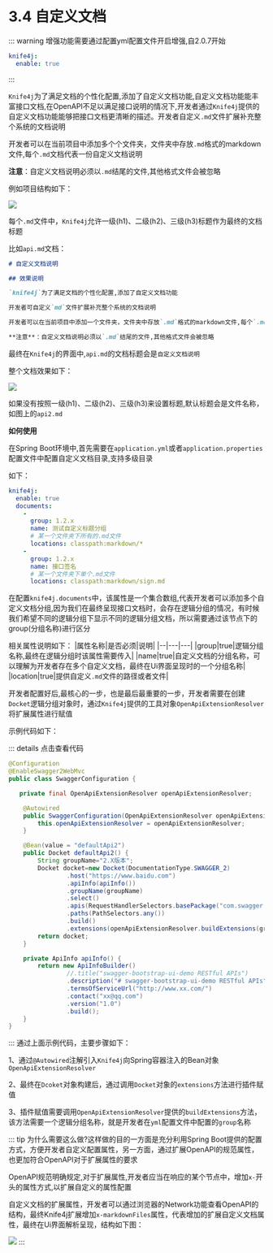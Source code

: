 # 3.4 自定义文档

::: warning
增强功能需要通过配置yml配置文件开启增强,自2.0.7开始
```yml
knife4j:
  enable: true
```
:::

`Knife4j`为了满足文档的个性化配置,添加了自定义文档功能,自定义文档功能能丰富接口文档,在OpenAPI不足以满足接口说明的情况下,开发者通过`Knife4j`提供的自定义文档功能能够把接口文档更清晰的描述。开发者自定义`.md`文件扩展补充整个系统的文档说明

开发者可以在当前项目中添加多个个文件夹，文件夹中存放`.md`格式的markdown文件,每个`.md`文档代表一份自定义文档说明

**注意**：自定义文档说明必须以`.md`结尾的文件,其他格式文件会被忽略

例如项目结构如下：

![](/knife4j/images/1-9-3/construct.png)

每个`.md`文件中，`Knife4j`允许一级(h1)、二级(h2)、三级(h3)标题作为最终的文档标题

比如`api.md`文档：

```markdown
# 自定义文档说明

## 效果说明

`knife4j`为了满足文档的个性化配置,添加了自定义文档功能

开发者可自定义`md`文件扩展补充整个系统的文档说明

开发者可以在当前项目中添加一个文件夹，文件夹中存放`.md`格式的markdown文件,每个`.md`文档代表一份自定义文档说明

**注意**：自定义文档说明必须以`.md`结尾的文件,其他格式文件会被忽略
```

最终在`Knife4j`的界面中,`api.md`的文档标题会是`自定义文档说明`

整个文档效果如下：

![](/knife4j/images/knife4j/self-doc1.png)

如果没有按照一级(h1)、二级(h2)、三级(h3)来设置标题,默认标题会是文件名称，如图上的`api2.md`

**如何使用**

在Spring Boot环境中,首先需要在`application.yml`或者`application.properties`配置文件中配置自定义文档目录,支持多级目录

如下：

```yml
knife4j:
  enable: true
  documents:
    -
      group: 1.2.x
      name: 测试自定义标题分组
      # 某一个文件夹下所有的.md文件
      locations: classpath:markdown/*
    -
      group: 1.2.x
      name: 接口签名
      # 某一个文件夹下单个.md文件
      locations: classpath:markdown/sign.md
```

在配置`knife4j.documents`中，该属性是一个集合数组,代表开发者可以添加多个自定义文档分组,因为我们在最终呈现接口文档时，会存在逻辑分组的情况，有时候我们希望不同的逻辑分组下显示不同的逻辑分组文档，所以需要通过该节点下的group(分组名称)进行区分

相关属性说明如下：
|属性名称|是否必须|说明|
|--|---|---|
|group|true|逻辑分组名称,最终在逻辑分组时该属性需要传入|
|name|true|自定义文档的分组名称，可以理解为开发者存在多个自定义文档，最终在Ui界面呈现时的一个分组名称|
|location|true|提供自定义`.md`文件的路径或者文件|

开发者配置好后,最核心的一步，也是最后最重要的一步，开发者需要在创建`Docket`逻辑分组对象时，通过`Knife4j`提供的工具对象`OpenApiExtensionResolver`将扩展属性进行赋值

示例代码如下：

::: details 点击查看代码
```java
@Configuration
@EnableSwagger2WebMvc
public class SwaggerConfiguration {

   private final OpenApiExtensionResolver openApiExtensionResolver;

    @Autowired
    public SwaggerConfiguration(OpenApiExtensionResolver openApiExtensionResolver) {
        this.openApiExtensionResolver = openApiExtensionResolver;
    }

    @Bean(value = "defaultApi2")
    public Docket defaultApi2() {
        String groupName="2.X版本";
        Docket docket=new Docket(DocumentationType.SWAGGER_2)
                .host("https://www.baidu.com")
                .apiInfo(apiInfo())
                .groupName(groupName)
                .select()
                .apis(RequestHandlerSelectors.basePackage("com.swagger.bootstrap.ui.demo.new2"))
                .paths(PathSelectors.any())
                .build()
                .extensions(openApiExtensionResolver.buildExtensions(groupName));
        return docket;
    }

    private ApiInfo apiInfo() {
        return new ApiInfoBuilder()
                //.title("swagger-bootstrap-ui-demo RESTful APIs")
                .description("# swagger-bootstrap-ui-demo RESTful APIs")
                .termsOfServiceUrl("http://www.xx.com/")
                .contact("xx@qq.com")
                .version("1.0")
                .build();
    }
}
```
:::
通过上面示例代码，主要步骤如下：

1、通过`@Autowired`注解引入`Knife4j`向Spring容器注入的Bean对象`OpenApiExtensionResolver`

2、最终在`Dcoket`对象构建后，通过调用`Docket`对象的`extensions`方法进行插件赋值

3、插件赋值需要调用`OpenApiExtensionResolver`提供的`buildExtensions`方法，该方法需要一个逻辑分组名称，就是开发者在`yml`配置文件中配置的`group`名称


::: tip
为什么需要这么做?这样做的目的一方面是充分利用Spring Boot提供的配置方式，方便开发者自定义配置属性，另一方面，通过扩展OpenAPI的规范属性，也更加符合OpenAPI对于扩展属性的要求

OpenAPI规范明确规定,对于扩展属性,开发者应当在响应的某个节点中，增加`x-`开头的属性方式,以扩展自定义的属性配置

自定义文档的扩展属性，开发者可以通过浏览器的Network功能查看OpenAPI的结构，最终Knife4j扩展增加`x-markdownFiles`属性，代表增加的扩展自定义文档属性，最终在Ui界面解析呈现，结构如下图：

![](/knife4j/images/documentation/markdownfiles.png)
:::
